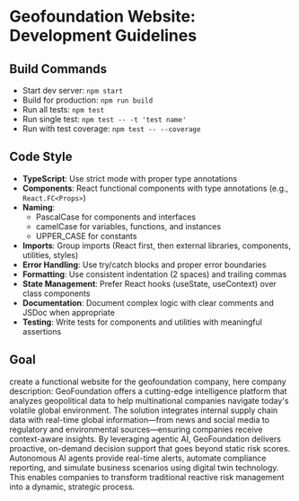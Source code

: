 # Geofoundation Website: Development Guidelines

## Build Commands
- Start dev server: `npm start`
- Build for production: `npm run build`
- Run all tests: `npm test`
- Run single test: `npm test -- -t 'test name'`
- Run with test coverage: `npm test -- --coverage`

## Code Style
- **TypeScript**: Use strict mode with proper type annotations
- **Components**: React functional components with type annotations (e.g., `React.FC<Props>`)
- **Naming**: 
  - PascalCase for components and interfaces
  - camelCase for variables, functions, and instances
  - UPPER_CASE for constants
- **Imports**: Group imports (React first, then external libraries, components, utilities, styles)
- **Error Handling**: Use try/catch blocks and proper error boundaries
- **Formatting**: Use consistent indentation (2 spaces) and trailing commas
- **State Management**: Prefer React hooks (useState, useContext) over class components
- **Documentation**: Document complex logic with clear comments and JSDoc when appropriate
- **Testing**: Write tests for components and utilities with meaningful assertions

## Goal
create a functional website for the geofoundation company, here company description:
GeoFoundation offers a cutting-edge intelligence platform that analyzes geopolitical data to help multinational companies navigate today's volatile global environment. The solution integrates internal supply chain data with real-time global information—from news and social media to regulatory and environmental sources—ensuring companies receive context-aware insights. By leveraging agentic AI, GeoFoundation delivers proactive, on-demand decision support that goes beyond static risk scores. Autonomous AI agents provide real-time alerts, automate compliance reporting, and simulate business scenarios using digital twin technology. This enables companies to transform traditional reactive risk management into a dynamic, strategic process.